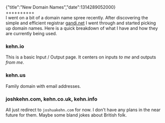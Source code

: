 {"title":"New Domain Names","date":1314289052000}  
++++++++++  
I went on a bit of a domain name spree recently. After discovering the simple and efficient registrar [gandi.net](http://gandi.net) I went through and started picking up domain names. Here is a quick breakdown of what I have and how they are currently being used.

### kehn.io
This is a basic Input / Output page. It centers on 	inputs *to me* and outputs *from me*. 

### kehn.us
Family domain with email addresses. 

### joshkehn.com, kehn.co.uk, kehn.info
All just redirect to `joshuakehn.com` for now. I don't have any plans in the near future for them. Maybe some bland jokes about British folk.